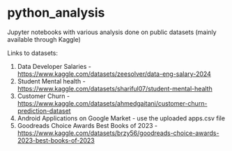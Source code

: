 # python_analysis
Jupyter notebooks with various analysis done on public datasets (mainly available through Kaggle)

Links to datasets:
1) Data Developer Salaries - https://www.kaggle.com/datasets/zeesolver/data-eng-salary-2024
2) Student Mental health - https://www.kaggle.com/datasets/shariful07/student-mental-health
3) Customer Churn - https://www.kaggle.com/datasets/ahmedgaitani/customer-churn-prediction-dataset 
4) Android Applications on Google Market - use the uploaded apps.csv file
5) Goodreads Choice Awards Best Books of 2023 - https://www.kaggle.com/datasets/brzy56/goodreads-choice-awards-2023-best-books-of-2023
